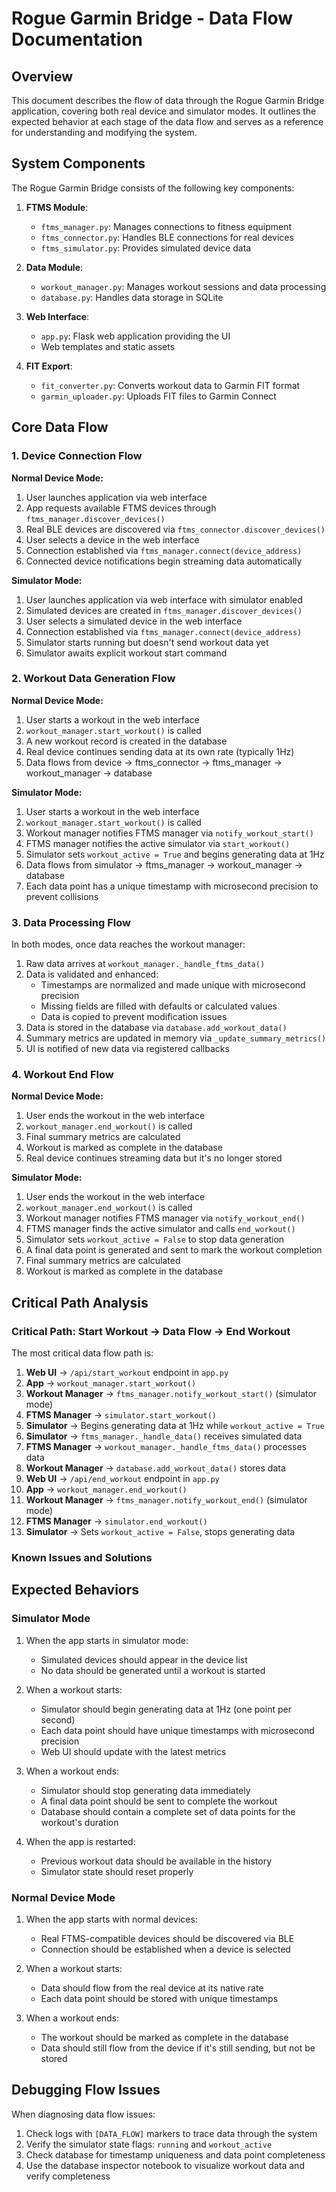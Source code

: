 # Rogue Garmin Bridge - Data Flow Documentation

## Overview

This document describes the flow of data through the Rogue Garmin Bridge application, covering both real device and simulator modes. It outlines the expected behavior at each stage of the data flow and serves as a reference for understanding and modifying the system.

## System Components

The Rogue Garmin Bridge consists of the following key components:

1. **FTMS Module**:
   - `ftms_manager.py`: Manages connections to fitness equipment
   - `ftms_connector.py`: Handles BLE connections for real devices
   - `ftms_simulator.py`: Provides simulated device data

2. **Data Module**:
   - `workout_manager.py`: Manages workout sessions and data processing
   - `database.py`: Handles data storage in SQLite

3. **Web Interface**:
   - `app.py`: Flask web application providing the UI
   - Web templates and static assets

4. **FIT Export**:
   - `fit_converter.py`: Converts workout data to Garmin FIT format
   - `garmin_uploader.py`: Uploads FIT files to Garmin Connect

## Core Data Flow

### 1. Device Connection Flow

**Normal Device Mode:**
1. User launches application via web interface
2. App requests available FTMS devices through `ftms_manager.discover_devices()`
3. Real BLE devices are discovered via `ftms_connector.discover_devices()`
4. User selects a device in the web interface
5. Connection established via `ftms_manager.connect(device_address)`
6. Connected device notifications begin streaming data automatically

**Simulator Mode:**
1. User launches application via web interface with simulator enabled
2. Simulated devices are created in `ftms_manager.discover_devices()`
3. User selects a simulated device in the web interface
4. Connection established via `ftms_manager.connect(device_address)`
5. Simulator starts running but doesn't send workout data yet
6. Simulator awaits explicit workout start command

### 2. Workout Data Generation Flow

**Normal Device Mode:**
1. User starts a workout in the web interface
2. `workout_manager.start_workout()` is called
3. A new workout record is created in the database
4. Real device continues sending data at its own rate (typically 1Hz)
5. Data flows from device → ftms_connector → ftms_manager → workout_manager → database

**Simulator Mode:**
1. User starts a workout in the web interface
2. `workout_manager.start_workout()` is called
3. Workout manager notifies FTMS manager via `notify_workout_start()`
4. FTMS manager notifies the active simulator via `start_workout()`
5. Simulator sets `workout_active = True` and begins generating data at 1Hz
6. Data flows from simulator → ftms_manager → workout_manager → database
7. Each data point has a unique timestamp with microsecond precision to prevent collisions

### 3. Data Processing Flow

In both modes, once data reaches the workout manager:

1. Raw data arrives at `workout_manager._handle_ftms_data()`
2. Data is validated and enhanced:
   - Timestamps are normalized and made unique with microsecond precision
   - Missing fields are filled with defaults or calculated values
   - Data is copied to prevent modification issues
3. Data is stored in the database via `database.add_workout_data()`
4. Summary metrics are updated in memory via `_update_summary_metrics()`
5. UI is notified of new data via registered callbacks

### 4. Workout End Flow

**Normal Device Mode:**
1. User ends the workout in the web interface
2. `workout_manager.end_workout()` is called
3. Final summary metrics are calculated
4. Workout is marked as complete in the database
5. Real device continues streaming data but it's no longer stored

**Simulator Mode:**
1. User ends the workout in the web interface
2. `workout_manager.end_workout()` is called
3. Workout manager notifies FTMS manager via `notify_workout_end()`
4. FTMS manager finds the active simulator and calls `end_workout()`
5. Simulator sets `workout_active = False` to stop data generation
6. A final data point is generated and sent to mark the workout completion
7. Final summary metrics are calculated
8. Workout is marked as complete in the database

## Critical Path Analysis

### Critical Path: Start Workout → Data Flow → End Workout

The most critical data flow path is:

1. **Web UI** → `/api/start_workout` endpoint in `app.py`
2. **App** → `workout_manager.start_workout()`
3. **Workout Manager** → `ftms_manager.notify_workout_start()` (simulator mode)
4. **FTMS Manager** → `simulator.start_workout()`
5. **Simulator** → Begins generating data at 1Hz while `workout_active = True`
6. **Simulator** → `ftms_manager._handle_data()` receives simulated data
7. **FTMS Manager** → `workout_manager._handle_ftms_data()` processes data
8. **Workout Manager** → `database.add_workout_data()` stores data
9. **Web UI** → `/api/end_workout` endpoint in `app.py`
10. **App** → `workout_manager.end_workout()`
11. **Workout Manager** → `ftms_manager.notify_workout_end()` (simulator mode)
12. **FTMS Manager** → `simulator.end_workout()`
13. **Simulator** → Sets `workout_active = False`, stops generating data

### Known Issues and Solutions



## Expected Behaviors

### Simulator Mode

1. When the app starts in simulator mode:
   - Simulated devices should appear in the device list
   - No data should be generated until a workout is started

2. When a workout starts:
   - Simulator should begin generating data at 1Hz (one point per second)
   - Each data point should have unique timestamps with microsecond precision
   - Web UI should update with the latest metrics

3. When a workout ends:
   - Simulator should stop generating data immediately
   - A final data point should be sent to complete the workout
   - Database should contain a complete set of data points for the workout's duration

4. When the app is restarted:
   - Previous workout data should be available in the history
   - Simulator state should reset properly

### Normal Device Mode

1. When the app starts with normal devices:
   - Real FTMS-compatible devices should be discovered via BLE
   - Connection should be established when a device is selected

2. When a workout starts:
   - Data should flow from the real device at its native rate
   - Each data point should be stored with unique timestamps

3. When a workout ends:
   - The workout should be marked as complete in the database
   - Data should still flow from the device if it's still sending, but not be stored

## Debugging Flow Issues

When diagnosing data flow issues:

1. Check logs with `[DATA_FLOW]` markers to trace data through the system
2. Verify the simulator state flags: `running` and `workout_active`
3. Check database for timestamp uniqueness and data point completeness
4. Use the database inspector notebook to visualize workout data and verify completeness